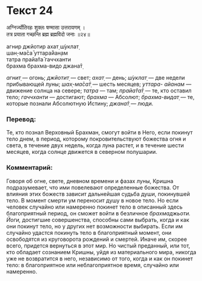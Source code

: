 # Текст 24

अग्निर्ज्योतिरहः शुक्लः षण्मासा उत्तरायणम् ।  
तत्र प्रयाता गच्छन्ति ब्रह्म ब्रह्मविदो जनाः ॥२४॥

агнир джйотир ахат̣ ш́уклат̣  
шан̣-ма̄са̄ уттара̄йан̣ам  
татра прайа̄та̄ гаччханти  
брахма брахма-видо джана̄т̣

_агнит̣_ — огонь; _джйотит̣_ — свет; _ахат̣_ — день; _ш́уклат̣_ — две недели прибывающей луны; _шах̣-ма̄са̄т̣_ — шесть месяцев; _уттара- айанам_ — движение солнца на севере; _татра_ — там; _прайа̄та̄т̣_ — те, кто оставил тело; _гаччханти_ — достигают; _брахма_ — Абсолют; _брахма-видат̣_ — те, которые познали Абсолютную Истину; _джана̄т̣_ — люди.

### Перевод:

Те, кто познал Верховный Брахман, смогут войти в Него, если покинут тело днем, в период, которому покровительствуют божества огня и света, в течение двух недель, когда луна растет, и в течение шести месяцев, когда солнце движется в северном полушарии.

### Комментарий:

Говоря об огне, свете, дневном времени и фазах луны, Кришна подразумевает, что ими повелевают определенные божества. От влияния этих божеств зависит дальнейшая судьба души, покинувшей тело. В момент смерти ум переносит душу в новое тело. Но если человек случайно или намеренно покинет тело в описанный здесь благоприятный период, он сможет войти в безличное _брахмаджьоти. Йоги,_ достигшие совершенства, способны сами выбрать, когда и как они покинут тело, но у других нет возможности выбирать. Если им случайно удастся покинуть тело в благоприятный момент, они освободятся из круговорота рождений и смертей. Иначе им, скорее всего, придется вернуться в этот мир. Но чистый преданный, или тот, кто обладает сознанием Кришны, уйдя из материального мира, никогда уже не возвратится в него, независимо от того, когда и как он покинет тело: в благоприятное или неблагоприятное время, случайно или намеренно.